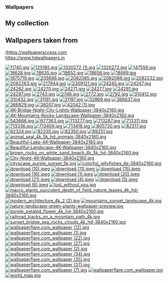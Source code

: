 ### Wallpapers
## My collection
## Wallpapers taken from  
(https://wallpaperaccess.com  
https://www.hdwallpapers.in  

[![11740.jpg](https://raw.githubusercontent.com/itachi1621/Wallpapers/master/thumbnails/11740.jpg)](https://raw.githubusercontent.com/itachi1621/Wallpapers/master/wallpaper/11740.jpg)
[![125185.jpg](https://raw.githubusercontent.com/itachi1621/Wallpapers/master/thumbnails/125185.jpg)](https://raw.githubusercontent.com/itachi1621/Wallpapers/master/wallpaper/125185.jpg)
[![1320272 (1).jpg](https://raw.githubusercontent.com/itachi1621/Wallpapers/master/thumbnails/1320272%20(1).jpg)](https://raw.githubusercontent.com/itachi1621/Wallpapers/master/wallpaper/1320272%20(1).jpg)
[![1320272.jpg](https://raw.githubusercontent.com/itachi1621/Wallpapers/master/thumbnails/1320272.jpg)](https://raw.githubusercontent.com/itachi1621/Wallpapers/master/wallpaper/1320272.jpg)
[![147556.jpg](https://raw.githubusercontent.com/itachi1621/Wallpapers/master/thumbnails/147556.jpg)](https://raw.githubusercontent.com/itachi1621/Wallpapers/master/wallpaper/147556.jpg)
[![18628.jpg](https://raw.githubusercontent.com/itachi1621/Wallpapers/master/thumbnails/18628.jpg)](https://raw.githubusercontent.com/itachi1621/Wallpapers/master/wallpaper/18628.jpg)
[![18635.jpg](https://raw.githubusercontent.com/itachi1621/Wallpapers/master/thumbnails/18635.jpg)](https://raw.githubusercontent.com/itachi1621/Wallpapers/master/wallpaper/18635.jpg)
[![18652.jpg](https://raw.githubusercontent.com/itachi1621/Wallpapers/master/thumbnails/18652.jpg)](https://raw.githubusercontent.com/itachi1621/Wallpapers/master/wallpaper/18652.jpg)
[![18656.jpg](https://raw.githubusercontent.com/itachi1621/Wallpapers/master/thumbnails/18656.jpg)](https://raw.githubusercontent.com/itachi1621/Wallpapers/master/wallpaper/18656.jpg)
[![18669.jpg](https://raw.githubusercontent.com/itachi1621/Wallpapers/master/thumbnails/18669.jpg)](https://raw.githubusercontent.com/itachi1621/Wallpapers/master/wallpaper/18669.jpg)
[![1975719.jpg](https://raw.githubusercontent.com/itachi1621/Wallpapers/master/thumbnails/1975719.jpg)](https://raw.githubusercontent.com/itachi1621/Wallpapers/master/wallpaper/1975719.jpg)
[![205696.jpg](https://raw.githubusercontent.com/itachi1621/Wallpapers/master/thumbnails/205696.jpg)](https://raw.githubusercontent.com/itachi1621/Wallpapers/master/wallpaper/205696.jpg)
[![2082085.jpg](https://raw.githubusercontent.com/itachi1621/Wallpapers/master/thumbnails/2082085.jpg)](https://raw.githubusercontent.com/itachi1621/Wallpapers/master/wallpaper/2082085.jpg)
[![2082086.jpg](https://raw.githubusercontent.com/itachi1621/Wallpapers/master/thumbnails/2082086.jpg)](https://raw.githubusercontent.com/itachi1621/Wallpapers/master/wallpaper/2082086.jpg)
[![2082232.jpg](https://raw.githubusercontent.com/itachi1621/Wallpapers/master/thumbnails/2082232.jpg)](https://raw.githubusercontent.com/itachi1621/Wallpapers/master/wallpaper/2082232.jpg)
[![2082263.jpg](https://raw.githubusercontent.com/itachi1621/Wallpapers/master/thumbnails/2082263.jpg)](https://raw.githubusercontent.com/itachi1621/Wallpapers/master/wallpaper/2082263.jpg)
[![217944.jpg](https://raw.githubusercontent.com/itachi1621/Wallpapers/master/thumbnails/217944.jpg)](https://raw.githubusercontent.com/itachi1621/Wallpapers/master/wallpaper/217944.jpg)
[![2309121.jpg](https://raw.githubusercontent.com/itachi1621/Wallpapers/master/thumbnails/2309121.jpg)](https://raw.githubusercontent.com/itachi1621/Wallpapers/master/wallpaper/2309121.jpg)
[![24245.jpg](https://raw.githubusercontent.com/itachi1621/Wallpapers/master/thumbnails/24245.jpg)](https://raw.githubusercontent.com/itachi1621/Wallpapers/master/wallpaper/24245.jpg)
[![24247.jpg](https://raw.githubusercontent.com/itachi1621/Wallpapers/master/thumbnails/24247.jpg)](https://raw.githubusercontent.com/itachi1621/Wallpapers/master/wallpaper/24247.jpg)
[![24262.jpg](https://raw.githubusercontent.com/itachi1621/Wallpapers/master/thumbnails/24262.jpg)](https://raw.githubusercontent.com/itachi1621/Wallpapers/master/wallpaper/24262.jpg)
[![24270.jpg](https://raw.githubusercontent.com/itachi1621/Wallpapers/master/thumbnails/24270.jpg)](https://raw.githubusercontent.com/itachi1621/Wallpapers/master/wallpaper/24270.jpg)
[![24271.jpg](https://raw.githubusercontent.com/itachi1621/Wallpapers/master/thumbnails/24271.jpg)](https://raw.githubusercontent.com/itachi1621/Wallpapers/master/wallpaper/24271.jpg)
[![24277.jpg](https://raw.githubusercontent.com/itachi1621/Wallpapers/master/thumbnails/24277.jpg)](https://raw.githubusercontent.com/itachi1621/Wallpapers/master/wallpaper/24277.jpg)
[![24291.jpg](https://raw.githubusercontent.com/itachi1621/Wallpapers/master/thumbnails/24291.jpg)](https://raw.githubusercontent.com/itachi1621/Wallpapers/master/wallpaper/24291.jpg)
[![24297.jpg](https://raw.githubusercontent.com/itachi1621/Wallpapers/master/thumbnails/24297.jpg)](https://raw.githubusercontent.com/itachi1621/Wallpapers/master/wallpaper/24297.jpg)
[![2743.jpg](https://raw.githubusercontent.com/itachi1621/Wallpapers/master/thumbnails/2743.jpg)](https://raw.githubusercontent.com/itachi1621/Wallpapers/master/wallpaper/2743.jpg)
[![2746.jpg](https://raw.githubusercontent.com/itachi1621/Wallpapers/master/thumbnails/2746.jpg)](https://raw.githubusercontent.com/itachi1621/Wallpapers/master/wallpaper/2746.jpg)
[![2772.jpg](https://raw.githubusercontent.com/itachi1621/Wallpapers/master/thumbnails/2772.jpg)](https://raw.githubusercontent.com/itachi1621/Wallpapers/master/wallpaper/2772.jpg)
[![2792.jpg](https://raw.githubusercontent.com/itachi1621/Wallpapers/master/thumbnails/2792.jpg)](https://raw.githubusercontent.com/itachi1621/Wallpapers/master/wallpaper/2792.jpg)
[![310412.jpg](https://raw.githubusercontent.com/itachi1621/Wallpapers/master/thumbnails/310412.jpg)](https://raw.githubusercontent.com/itachi1621/Wallpapers/master/wallpaper/310412.jpg)
[![310432.jpg](https://raw.githubusercontent.com/itachi1621/Wallpapers/master/thumbnails/310432.jpg)](https://raw.githubusercontent.com/itachi1621/Wallpapers/master/wallpaper/310432.jpg)
[![31191.jpg](https://raw.githubusercontent.com/itachi1621/Wallpapers/master/thumbnails/31191.jpg)](https://raw.githubusercontent.com/itachi1621/Wallpapers/master/wallpaper/31191.jpg)
[![31197.jpg](https://raw.githubusercontent.com/itachi1621/Wallpapers/master/thumbnails/31197.jpg)](https://raw.githubusercontent.com/itachi1621/Wallpapers/master/wallpaper/31197.jpg)
[![32869.jpg](https://raw.githubusercontent.com/itachi1621/Wallpapers/master/thumbnails/32869.jpg)](https://raw.githubusercontent.com/itachi1621/Wallpapers/master/wallpaper/32869.jpg)
[![366637.jpg](https://raw.githubusercontent.com/itachi1621/Wallpapers/master/thumbnails/366637.jpg)](https://raw.githubusercontent.com/itachi1621/Wallpapers/master/wallpaper/366637.jpg)
[![366829.jpg](https://raw.githubusercontent.com/itachi1621/Wallpapers/master/thumbnails/366829.jpg)](https://raw.githubusercontent.com/itachi1621/Wallpapers/master/wallpaper/366829.jpg)
[![38207.jpg](https://raw.githubusercontent.com/itachi1621/Wallpapers/master/thumbnails/38207.jpg)](https://raw.githubusercontent.com/itachi1621/Wallpapers/master/wallpaper/38207.jpg)
[![42042 (1).jpg](https://raw.githubusercontent.com/itachi1621/Wallpapers/master/thumbnails/42042%20(1).jpg)](https://raw.githubusercontent.com/itachi1621/Wallpapers/master/wallpaper/42042%20(1).jpg)
[![4K-Bridge-Night-City-Lights-Wallpaper-3840x2160.jpg](https://raw.githubusercontent.com/itachi1621/Wallpapers/master/thumbnails/4K-Bridge-Night-City-Lights-Wallpaper-3840x2160.jpg)](https://raw.githubusercontent.com/itachi1621/Wallpapers/master/wallpaper/4K-Bridge-Night-City-Lights-Wallpaper-3840x2160.jpg)
[![4K-Mountains-Rocks-Landscape-Wallpaper-3840x2160.jpg](https://raw.githubusercontent.com/itachi1621/Wallpapers/master/thumbnails/4K-Mountains-Rocks-Landscape-Wallpaper-3840x2160.jpg)](https://raw.githubusercontent.com/itachi1621/Wallpapers/master/wallpaper/4K-Mountains-Rocks-Landscape-Wallpaper-3840x2160.jpg)
[![543666.jpg](https://raw.githubusercontent.com/itachi1621/Wallpapers/master/thumbnails/543666.jpg)](https://raw.githubusercontent.com/itachi1621/Wallpapers/master/wallpaper/543666.jpg)
[![677363.jpg](https://raw.githubusercontent.com/itachi1621/Wallpapers/master/thumbnails/677363.jpg)](https://raw.githubusercontent.com/itachi1621/Wallpapers/master/wallpaper/677363.jpg)
[![713277.jpg](https://raw.githubusercontent.com/itachi1621/Wallpapers/master/thumbnails/713277.jpg)](https://raw.githubusercontent.com/itachi1621/Wallpapers/master/wallpaper/713277.jpg)
[![713287.jpg](https://raw.githubusercontent.com/itachi1621/Wallpapers/master/thumbnails/713287.jpg)](https://raw.githubusercontent.com/itachi1621/Wallpapers/master/wallpaper/713287.jpg)
[![713311.jpg](https://raw.githubusercontent.com/itachi1621/Wallpapers/master/thumbnails/713311.jpg)](https://raw.githubusercontent.com/itachi1621/Wallpapers/master/wallpaper/713311.jpg)
[![713336.jpg](https://raw.githubusercontent.com/itachi1621/Wallpapers/master/thumbnails/713336.jpg)](https://raw.githubusercontent.com/itachi1621/Wallpapers/master/wallpaper/713336.jpg)
[![713409.jpg](https://raw.githubusercontent.com/itachi1621/Wallpapers/master/thumbnails/713409.jpg)](https://raw.githubusercontent.com/itachi1621/Wallpapers/master/wallpaper/713409.jpg)
[![713418.jpg](https://raw.githubusercontent.com/itachi1621/Wallpapers/master/thumbnails/713418.jpg)](https://raw.githubusercontent.com/itachi1621/Wallpapers/master/wallpaper/713418.jpg)
[![805720.jpg](https://raw.githubusercontent.com/itachi1621/Wallpapers/master/thumbnails/805720.jpg)](https://raw.githubusercontent.com/itachi1621/Wallpapers/master/wallpaper/805720.jpg)
[![82317.jpg](https://raw.githubusercontent.com/itachi1621/Wallpapers/master/thumbnails/82317.jpg)](https://raw.githubusercontent.com/itachi1621/Wallpapers/master/wallpaper/82317.jpg)
[![82324.jpg](https://raw.githubusercontent.com/itachi1621/Wallpapers/master/thumbnails/82324.jpg)](https://raw.githubusercontent.com/itachi1621/Wallpapers/master/wallpaper/82324.jpg)
[![82330.jpg](https://raw.githubusercontent.com/itachi1621/Wallpapers/master/thumbnails/82330.jpg)](https://raw.githubusercontent.com/itachi1621/Wallpapers/master/wallpaper/82330.jpg)
[![82350.jpg](https://raw.githubusercontent.com/itachi1621/Wallpapers/master/thumbnails/82350.jpg)](https://raw.githubusercontent.com/itachi1621/Wallpapers/master/wallpaper/82350.jpg)
[![89251.jpg](https://raw.githubusercontent.com/itachi1621/Wallpapers/master/thumbnails/89251.jpg)](https://raw.githubusercontent.com/itachi1621/Wallpapers/master/wallpaper/89251.jpg)
[![animal_seal_4k_5k_hd_animals-3840x2160.jpg](https://raw.githubusercontent.com/itachi1621/Wallpapers/master/thumbnails/animal_seal_4k_5k_hd_animals-3840x2160.jpg)](https://raw.githubusercontent.com/itachi1621/Wallpapers/master/wallpaper/animal_seal_4k_5k_hd_animals-3840x2160.jpg)
[![Beautiful-Lake-4K-Wallpaper-3840x2160.jpg](https://raw.githubusercontent.com/itachi1621/Wallpapers/master/thumbnails/Beautiful-Lake-4K-Wallpaper-3840x2160.jpg)](https://raw.githubusercontent.com/itachi1621/Wallpapers/master/wallpaper/Beautiful-Lake-4K-Wallpaper-3840x2160.jpg)
[![Beautiful-Landscape-4K-Wallpaper-3840x2160.jpg](https://raw.githubusercontent.com/itachi1621/Wallpapers/master/thumbnails/Beautiful-Landscape-4K-Wallpaper-3840x2160.jpg)](https://raw.githubusercontent.com/itachi1621/Wallpapers/master/wallpaper/Beautiful-Landscape-4K-Wallpaper-3840x2160.jpg)
[![brown_rocks_on_white_sand_beach_4k_5k_hd-3840x2160.jpg](https://raw.githubusercontent.com/itachi1621/Wallpapers/master/thumbnails/brown_rocks_on_white_sand_beach_4k_5k_hd-3840x2160.jpg)](https://raw.githubusercontent.com/itachi1621/Wallpapers/master/wallpaper/brown_rocks_on_white_sand_beach_4k_5k_hd-3840x2160.jpg)
[![City-Night-4K-Wallpaper-3840x2160.jpg](https://raw.githubusercontent.com/itachi1621/Wallpapers/master/thumbnails/City-Night-4K-Wallpaper-3840x2160.jpg)](https://raw.githubusercontent.com/itachi1621/Wallpapers/master/wallpaper/City-Night-4K-Wallpaper-3840x2160.jpg)
[![cityscape_purple_sunset_5k.jpg](https://raw.githubusercontent.com/itachi1621/Wallpapers/master/thumbnails/cityscape_purple_sunset_5k.jpg)](https://raw.githubusercontent.com/itachi1621/Wallpapers/master/wallpaper/cityscape_purple_sunset_5k.jpg)
[![colorful_jellyfishes_4k-3840x2160.jpg](https://raw.githubusercontent.com/itachi1621/Wallpapers/master/thumbnails/colorful_jellyfishes_4k-3840x2160.jpg)](https://raw.githubusercontent.com/itachi1621/Wallpapers/master/wallpaper/colorful_jellyfishes_4k-3840x2160.jpg)
[![download (10).jpeg](https://raw.githubusercontent.com/itachi1621/Wallpapers/master/thumbnails/download%20(10).jpeg)](https://raw.githubusercontent.com/itachi1621/Wallpapers/master/wallpaper/download%20(10).jpeg)
[![download (11).jpeg](https://raw.githubusercontent.com/itachi1621/Wallpapers/master/thumbnails/download%20(11).jpeg)](https://raw.githubusercontent.com/itachi1621/Wallpapers/master/wallpaper/download%20(11).jpeg)
[![download (15).jpeg](https://raw.githubusercontent.com/itachi1621/Wallpapers/master/thumbnails/download%20(15).jpeg)](https://raw.githubusercontent.com/itachi1621/Wallpapers/master/wallpaper/download%20(15).jpeg)
[![download (16).jpeg](https://raw.githubusercontent.com/itachi1621/Wallpapers/master/thumbnails/download%20(16).jpeg)](https://raw.githubusercontent.com/itachi1621/Wallpapers/master/wallpaper/download%20(16).jpeg)
[![download (1).jpeg](https://raw.githubusercontent.com/itachi1621/Wallpapers/master/thumbnails/download%20(1).jpeg)](https://raw.githubusercontent.com/itachi1621/Wallpapers/master/wallpaper/download%20(1).jpeg)
[![download (20).jpeg](https://raw.githubusercontent.com/itachi1621/Wallpapers/master/thumbnails/download%20(20).jpeg)](https://raw.githubusercontent.com/itachi1621/Wallpapers/master/wallpaper/download%20(20).jpeg)
[![download (21).jpeg](https://raw.githubusercontent.com/itachi1621/Wallpapers/master/thumbnails/download%20(21).jpeg)](https://raw.githubusercontent.com/itachi1621/Wallpapers/master/wallpaper/download%20(21).jpeg)
[![download (4).jpeg](https://raw.githubusercontent.com/itachi1621/Wallpapers/master/thumbnails/download%20(4).jpeg)](https://raw.githubusercontent.com/itachi1621/Wallpapers/master/wallpaper/download%20(4).jpeg)
[![download (5).jpeg](https://raw.githubusercontent.com/itachi1621/Wallpapers/master/thumbnails/download%20(5).jpeg)](https://raw.githubusercontent.com/itachi1621/Wallpapers/master/wallpaper/download%20(5).jpeg)
[![download (6).jpeg](https://raw.githubusercontent.com/itachi1621/Wallpapers/master/thumbnails/download%20(6).jpeg)](https://raw.githubusercontent.com/itachi1621/Wallpapers/master/wallpaper/download%20(6).jpeg)
[![lost_without_you.jpg](https://raw.githubusercontent.com/itachi1621/Wallpapers/master/thumbnails/lost_without_you.jpg)](https://raw.githubusercontent.com/itachi1621/Wallpapers/master/wallpaper/lost_without_you.jpg)
[![macro_plants_succulent_depth_of_field_nature_leaves_4k_hd-3840x2160.jpg](https://raw.githubusercontent.com/itachi1621/Wallpapers/master/thumbnails/macro_plants_succulent_depth_of_field_nature_leaves_4k_hd-3840x2160.jpg)](https://raw.githubusercontent.com/itachi1621/Wallpapers/master/wallpaper/macro_plants_succulent_depth_of_field_nature_leaves_4k_hd-3840x2160.jpg)
[![modern_architecture_4k_2 (2).jpg](https://raw.githubusercontent.com/itachi1621/Wallpapers/master/thumbnails/modern_architecture_4k_2%20(2).jpg)](https://raw.githubusercontent.com/itachi1621/Wallpapers/master/wallpaper/modern_architecture_4k_2%20(2).jpg)
[![mountains_sunset_landscape_4k.jpg](https://raw.githubusercontent.com/itachi1621/Wallpapers/master/thumbnails/mountains_sunset_landscape_4k.jpg)](https://raw.githubusercontent.com/itachi1621/Wallpapers/master/wallpaper/mountains_sunset_landscape_4k.jpg)
[![nature-landscape-green-plants-wallpaper-preview.jpg](https://raw.githubusercontent.com/itachi1621/Wallpapers/master/thumbnails/nature-landscape-green-plants-wallpaper-preview.jpg)](https://raw.githubusercontent.com/itachi1621/Wallpapers/master/wallpaper/nature-landscape-green-plants-wallpaper-preview.jpg)
[![purple_petaled_flower_4k_hd-3840x2160.jpg](https://raw.githubusercontent.com/itachi1621/Wallpapers/master/thumbnails/purple_petaled_flower_4k_hd-3840x2160.jpg)](https://raw.githubusercontent.com/itachi1621/Wallpapers/master/wallpaper/purple_petaled_flower_4k_hd-3840x2160.jpg)
[![railroad_tracks_on_a_mountain_path_4k.jpg](https://raw.githubusercontent.com/itachi1621/Wallpapers/master/thumbnails/railroad_tracks_on_a_mountain_path_4k.jpg)](https://raw.githubusercontent.com/itachi1621/Wallpapers/master/wallpaper/railroad_tracks_on_a_mountain_path_4k.jpg)
[![sunset_bridge_sea_rocks_clouds_4k_hd-3840x2160.jpg](https://raw.githubusercontent.com/itachi1621/Wallpapers/master/thumbnails/sunset_bridge_sea_rocks_clouds_4k_hd-3840x2160.jpg)](https://raw.githubusercontent.com/itachi1621/Wallpapers/master/wallpaper/sunset_bridge_sea_rocks_clouds_4k_hd-3840x2160.jpg)
[![wallpaperflare.com_wallpaper (12).jpg](https://raw.githubusercontent.com/itachi1621/Wallpapers/master/thumbnails/wallpaperflare.com_wallpaper%20(12).jpg)](https://raw.githubusercontent.com/itachi1621/Wallpapers/master/wallpaper/wallpaperflare.com_wallpaper%20(12).jpg)
[![wallpaperflare.com_wallpaper (1).jpg](https://raw.githubusercontent.com/itachi1621/Wallpapers/master/thumbnails/wallpaperflare.com_wallpaper%20(1).jpg)](https://raw.githubusercontent.com/itachi1621/Wallpapers/master/wallpaper/wallpaperflare.com_wallpaper%20(1).jpg)
[![wallpaperflare.com_wallpaper (22).jpg](https://raw.githubusercontent.com/itachi1621/Wallpapers/master/thumbnails/wallpaperflare.com_wallpaper%20(22).jpg)](https://raw.githubusercontent.com/itachi1621/Wallpapers/master/wallpaper/wallpaperflare.com_wallpaper%20(22).jpg)
[![wallpaperflare.com_wallpaper (27).jpg](https://raw.githubusercontent.com/itachi1621/Wallpapers/master/thumbnails/wallpaperflare.com_wallpaper%20(27).jpg)](https://raw.githubusercontent.com/itachi1621/Wallpapers/master/wallpaper/wallpaperflare.com_wallpaper%20(27).jpg)
[![wallpaperflare.com_wallpaper (2).jpg](https://raw.githubusercontent.com/itachi1621/Wallpapers/master/thumbnails/wallpaperflare.com_wallpaper%20(2).jpg)](https://raw.githubusercontent.com/itachi1621/Wallpapers/master/wallpaper/wallpaperflare.com_wallpaper%20(2).jpg)
[![wallpaperflare.com_wallpaper (34).jpg](https://raw.githubusercontent.com/itachi1621/Wallpapers/master/thumbnails/wallpaperflare.com_wallpaper%20(34).jpg)](https://raw.githubusercontent.com/itachi1621/Wallpapers/master/wallpaper/wallpaperflare.com_wallpaper%20(34).jpg)
[![wallpaperflare.com_wallpaper (35).jpg](https://raw.githubusercontent.com/itachi1621/Wallpapers/master/thumbnails/wallpaperflare.com_wallpaper%20(35).jpg)](https://raw.githubusercontent.com/itachi1621/Wallpapers/master/wallpaper/wallpaperflare.com_wallpaper%20(35).jpg)
[![wallpaperflare.com_wallpaper (37).jpg](https://raw.githubusercontent.com/itachi1621/Wallpapers/master/thumbnails/wallpaperflare.com_wallpaper%20(37).jpg)](https://raw.githubusercontent.com/itachi1621/Wallpapers/master/wallpaper/wallpaperflare.com_wallpaper%20(37).jpg)
[![wallpaperflare.com_wallpaper (7).jpg](https://raw.githubusercontent.com/itachi1621/Wallpapers/master/thumbnails/wallpaperflare.com_wallpaper%20(7).jpg)](https://raw.githubusercontent.com/itachi1621/Wallpapers/master/wallpaper/wallpaperflare.com_wallpaper%20(7).jpg)
[![wallpaperflare.com_wallpaper.jpg](https://raw.githubusercontent.com/itachi1621/Wallpapers/master/thumbnails/wallpaperflare.com_wallpaper.jpg)](https://raw.githubusercontent.com/itachi1621/Wallpapers/master/wallpaper/wallpaperflare.com_wallpaper.jpg)
[![world_map.jpg](https://raw.githubusercontent.com/itachi1621/Wallpapers/master/thumbnails/world_map.jpg)](https://raw.githubusercontent.com/itachi1621/Wallpapers/master/wallpaper/world_map.jpg)
